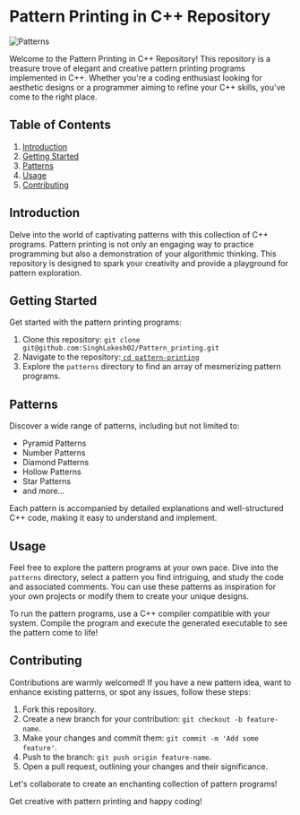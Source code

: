 # Pattern Printing in C++ Repository

![Patterns](https://user-images.githubusercontent.com/SinghLokesh02/pattern-printing/main/images/patterns-preview.png)

Welcome to the Pattern Printing in C++ Repository! This repository is a treasure trove of elegant and creative pattern printing programs implemented in C++. Whether you're a coding enthusiast looking for aesthetic designs or a programmer aiming to refine your C++ skills, you've come to the right place.

## Table of Contents

1. [Introduction](#introduction)
2. [Getting Started](#getting-started)
3. [Patterns](#patterns)
4. [Usage](#usage)
5. [Contributing](#contributing)

## Introduction

Delve into the world of captivating patterns with this collection of C++ programs. Pattern printing is not only an engaging way to practice programming but also a demonstration of your algorithmic thinking. This repository is designed to spark your creativity and provide a playground for pattern exploration.

## Getting Started

Get started with the pattern printing programs:

1. Clone this repository: `git clone git@github.com:SinghLokesh02/Pattern_printing.git`
2. Navigate to the repository:[ `cd pattern-printing`](https://github.com/SinghLokesh02/Pattern_printing)
3. Explore the `patterns` directory to find an array of mesmerizing pattern programs.

## Patterns

Discover a wide range of patterns, including but not limited to:

- Pyramid Patterns
- Number Patterns
- Diamond Patterns
- Hollow Patterns
- Star Patterns
- and more...

Each pattern is accompanied by detailed explanations and well-structured C++ code, making it easy to understand and implement.

## Usage

Feel free to explore the pattern programs at your own pace. Dive into the `patterns` directory, select a pattern you find intriguing, and study the code and associated comments. You can use these patterns as inspiration for your own projects or modify them to create your unique designs.

To run the pattern programs, use a C++ compiler compatible with your system. Compile the program and execute the generated executable to see the pattern come to life!

## Contributing

Contributions are warmly welcomed! If you have a new pattern idea, want to enhance existing patterns, or spot any issues, follow these steps:

1. Fork this repository.
2. Create a new branch for your contribution: `git checkout -b feature-name`.
3. Make your changes and commit them: `git commit -m 'Add some feature'`.
4. Push to the branch: `git push origin feature-name`.
5. Open a pull request, outlining your changes and their significance.

Let's collaborate to create an enchanting collection of pattern programs!

Get creative with pattern printing and happy coding!

